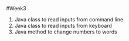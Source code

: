 #Week3
1. Java class to read inputs from command line
2. Java class to read inputs from keyboard
3. Java method to change numbers to words
